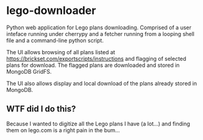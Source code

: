 # lego-downloader
Python web application for Lego plans downloading. Comprised of a user inteface running under cherrypy and a fetcher running from a looping shell file and a command-line python script.

The UI allows browsing of all plans listed at https://brickset.com/exportscripts/instructions and flagging of selected plans for download. The flagged plans are downloaded and stored in MongoDB GridFS.

The UI also allows display and local download of the plans already stored in MongoDB.

## WTF did I do this?
Because I wanted to digitize all the Lego plans I have (a lot...) and finding them on lego.com is a right pain in the bum...
